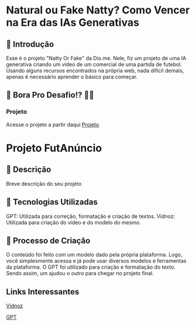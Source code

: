 # Natural ou Fake Natty? Como Vencer na Era das IAs Generativas

## 🚀 Introdução

Esse é o projeto "Natty Or Fake" da Dio.me. Nele, fiz um projeto de uma IA generativa criando um vídeo de um comercial de uma partida de futebol. Usando alguns recursos encontrados na própria web, nada difícil demais, apenas é necessário aprender o básico para começar.

## 🎯 Bora Pro Desafio!? 💪🤓

### Projeto 

Acesse o projeto a partir daqui [Projeto](https://share.vidnoz.com/aivideo?id=5920309)

# Projeto FutAnúncio

## 📒 Descrição
Breve descrição do seu projeto 

## 🤖 Tecnologias Utilizadas

GPT: Utilizada para correção, formatação e criação de textos.
Vidnoz: Utilizada para criação do vídeo e do modelo do mesmo.

## 🧐 Processo de Criação

O conteúdo foi feito com um modelo dado pela própria plataforma. Logo, você simplesmente acessa e já pode usar diversos modelos e ferramentas da plataforma. O GPT foi utilizado para criação e formatação do texto. Sendo assim, um ajudou o outro para chegar no projeto final.

## Links Interessantes

[Vidnoz](https://www.googleadservices.com/pagead/aclk?sa=L&ai=DChcSEwiuwNPPsPqGAxUPYkgAHZKiBdwYABAAGgJjZQ&ase=2&gclid=CjwKCAjw-O6zBhASEiwAOHeGxc62yYnpuePu-mEZ8KicCo7AI79FgfRdF4lCOMgKS-yb_ilcCZOuSRoCsF8QAvD_BwE&ei=h558ZtT6EJTQ1sQPmOmEuAo&ohost=www.google.com&cid=CAESVuD2ns-TYxNkmvPrccJ-WMCRRlIuW0AJytywjMJKrGnYoh0W-vkEGISzMGmfOKUQB7_lD8SBEhyT5e0k-71_anzyrCzOSUxE_Xj50QsuxDO296wqeGQn&sig=AOD64_1VYimdEYPL-wiUSkmTgRpMU5IQ5A&q&sqi=2&nis=4&adurl&ved=2ahUKEwiU2s7PsPqGAxUUqJUCHZg0AacQ0Qx6BAgJEAE)

[GPT](https://openai.com/chatgpt/)

